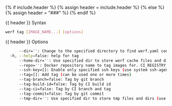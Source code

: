 {% if include.header %}
{% assign header = include.header %}
{% else %}
{% assign header = "###" %}
{% endif %}


{{ header }} Syntax

```bash
werf tag [IMAGE_NAME...] [options]
```

{{ header }} Options

```bash
      --dir='': Change to the specified directory to find werf.yaml config
  -h, --help=false: help for tag
      --home-dir='': Use specified dir to store werf cache files and dirs (use ~/.werf by default)
      --repo='': Docker repository name to tag images for. CI_REGISTRY_IMAGE will be used by default if available.
      --ssh-key=[]: Enable only specified ssh keys (use system ssh-agent by default)
      --tag=[]: Add tag (can be used one or more times)
      --tag-branch=false: Tag by git branch
      --tag-build-id=false: Tag by CI build id
      --tag-ci=false: Tag by CI branch and tag
      --tag-commit=false: Tag by git commit
      --tmp-dir='': Use specified dir to store tmp files and dirs (use system tmp dir by default)
```

